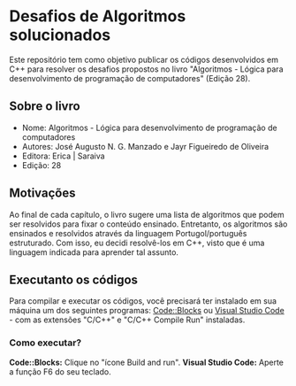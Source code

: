 # Desafios de Algoritmos solucionados
 Este repositório tem como objetivo publicar os códigos desenvolvidos em C++ para resolver os desafios propostos no livro "Algoritmos - Lógica para desenvolvimento de programação de computadores" (Edição 28).

 ## Sobre o livro
 - Nome: Algoritmos - Lógica para desenvolvimento de programação de computadores
 - Autores: José Augusto N. G. Manzado e Jayr Figueiredo de Oliveira
 - Editora: Erica | Saraiva
 - Edição: 28

 ## Motivações
 Ao final de cada capítulo, o livro sugere uma lista de algoritmos que podem ser resolvidos para fixar o conteúdo ensinado. Entretanto, os algoritmos são ensinados e resolvidos através da linguagem Portugol/português estruturado. Com isso, eu decidi resolvê-los em C++, visto que é uma linguagem indicada para aprender tal assunto.

 ## Executanto os códigos
 Para compilar e executar os códigos, você precisará ter instalado em sua máquina um dos seguintes programas: [Code::Blocks](https://www.codeblocks.org/) ou [Visual Studio Code](https://code.visualstudio.com/) - com as extensões "C/C++" e "C/C++ Compile Run" instaladas.
 ### Como executar?
 **Code::Blocks:** Clique no "ícone Build and run".
 **Visual Studio Code:** Aperte a função F6 do seu teclado.